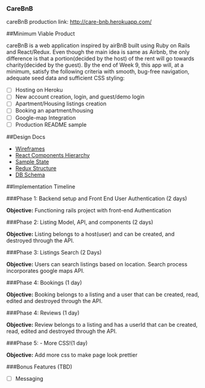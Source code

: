 ### CareBnB

careBnB production link: http://care-bnb.herokuapp.com/

##Minimum Viable Product

careBnB is a web application inspired by airBnB built using Ruby on Rails and React/Redux. Even though the main idea is same as Airbnb, the only difference is that a portion(decided by the host) of the rent will go towards charity(decided by the guest). By the end of Week 9, this app will, at a minimum, satisfy the following criteria with smooth, bug-free navigation, adequate seed data and sufficient CSS styling:

 - [ ] Hosting on Heroku
 - [ ] New account creation, login, and guest/demo login
 - [ ] Apartment/Housing listings creation
 - [ ] Booking an apartment/housing
 - [ ] Google-map Integration
 - [ ] Production README sample

##Design Docs

* [Wireframes](/docs/wireFrames)
* [React Components Hierarchy](/docs/component-hierarchy.md)
* [Sample State](/docs/sample-state.md)
* [Redux Structure](/docs/redux-structure.md)
* [DB Schema](/docs/schema.md)

##Implementation Timeline

###Phase 1: Backend setup and Front End User Authentication (2 days)

**Objective:** Functioning rails project with front-end Authentication

###Phase 2: Listing Model, API, and components (2 days)

**Objective:** Listing belongs to a host(user) and can be created, and destroyed through the API.

###Phase 3: Listings Search (2 Days)

**Objective:** Users can search listings based on location. Search process incorporates google maps API.

###Phase 4: Bookings (1 day)

**Objective:** Booking belongs to a listing and a user that can be created, read, edited and destroyed through the API.

###Phase 4: Reviews (1 day)

**Objective:** Review belongs to a listing and has a userId that can be created, read, edited and destroyed through the API.

###Phase 5: - More CSS!(1 day)

**Objective:** Add more css to make page look prettier

###Bonus Features (TBD)

- [ ] Messaging
